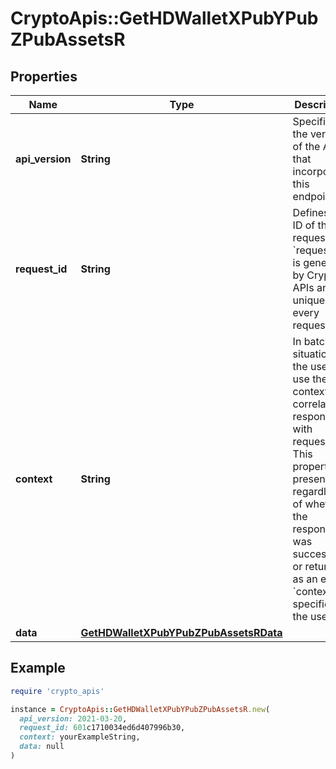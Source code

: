 # CryptoApis::GetHDWalletXPubYPubZPubAssetsR

## Properties

| Name | Type | Description | Notes |
| ---- | ---- | ----------- | ----- |
| **api_version** | **String** | Specifies the version of the API that incorporates this endpoint. |  |
| **request_id** | **String** | Defines the ID of the request. The &#x60;requestId&#x60; is generated by Crypto APIs and it&#39;s unique for every request. |  |
| **context** | **String** | In batch situations the user can use the context to correlate responses with requests. This property is present regardless of whether the response was successful or returned as an error. &#x60;context&#x60; is specified by the user. | [optional] |
| **data** | [**GetHDWalletXPubYPubZPubAssetsRData**](GetHDWalletXPubYPubZPubAssetsRData.md) |  |  |

## Example

```ruby
require 'crypto_apis'

instance = CryptoApis::GetHDWalletXPubYPubZPubAssetsR.new(
  api_version: 2021-03-20,
  request_id: 601c1710034ed6d407996b30,
  context: yourExampleString,
  data: null
)
```

